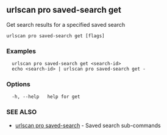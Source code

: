 ## urlscan pro saved-search get

Get search results for a specified saved search

```
urlscan pro saved-search get [flags]
```

### Examples

```
  urlscan pro saved-search get <search-id>
  echo <search-id> | urlscan pro saved-search get -
```

### Options

```
  -h, --help   help for get
```

### SEE ALSO

* [urlscan pro saved-search](urlscan_pro_saved-search.md)	 - Saved search sub-commands

